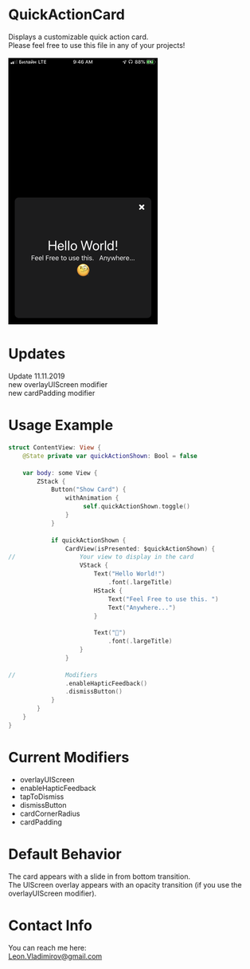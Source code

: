 # QuickActionCard

Displays a customizable quick action card. <br>
Please feel free to use this file in any of your projects!
<br>
<br>
<img src="https://github.com/Leon12345679/QuickActionCard/blob/master/screenshots/IMG_0319.PNG" width="300" alt="preview"/>

# Updates
Update 11.11.2019 <br>
new overlayUIScreen modifier <br>
new cardPadding modifier <br>

# Usage Example
```swift
struct ContentView: View {
    @State private var quickActionShown: Bool = false

    var body: some View {
        ZStack {
            Button("Show Card") {
                withAnimation {
                     self.quickActionShown.toggle()
                }
            }

            if quickActionShown {
                CardView(isPresented: $quickActionShown) {
//                  Your view to display in the card
                    VStack {
                        Text("Hello World!")
                            .font(.largeTitle)
                        HStack {
                            Text("Feel Free to use this. ")
                            Text("Anywhere...")
                        }

                        Text("🧐")
                            .font(.largeTitle)
                    }
                }

//              Modifiers
                .enableHapticFeedback()
                .dismissButton()
            }
        }
    }
}
```

# Current Modifiers
<ul>
<li>overlayUIScreen</li>
<li>enableHapticFeedback</li>
<li>tapToDismiss</li>
<li>dismissButton</li>
<li>cardCornerRadius</li>
<li>cardPadding</li>
</ul>

# Default Behavior 
The card appears with a slide in from bottom transition. <br>
The UIScreen overlay appears with an opacity transition (if you use the overlayUIScreen modifier). <br>

# Contact Info
You can reach me here: <br>
Leon.Vladimirov@gmail.com
